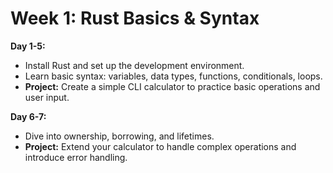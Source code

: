 # Week 1: Rust Basics & Syntax
**Day 1-5:**

- Install Rust and set up the development environment.
- Learn basic syntax: variables, data types, functions, conditionals, loops.
- **Project:** Create a simple CLI calculator to practice basic operations and user input.

**Day 6-7:**

- Dive into ownership, borrowing, and lifetimes.
- **Project:** Extend your calculator to handle complex operations and introduce error handling.

